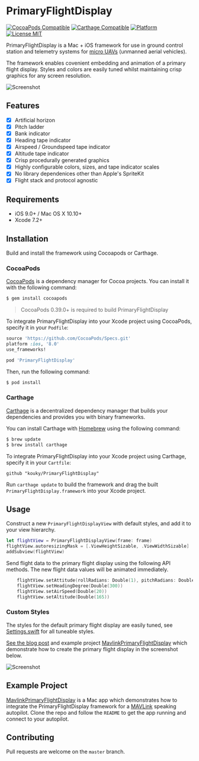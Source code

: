 # PrimaryFlightDisplay

[![CocoaPods Compatible](https://img.shields.io/cocoapods/v/PrimaryFlightDisplay.svg?style=flat-square)](https://cocoapods.org/pods/PrimaryFlightDisplay)
[![Carthage Compatible](https://img.shields.io/badge/Carthage-compatible-4BC51D.svg?style=flat-square)](https://github.com/Carthage/Carthage)
[![Platform](https://img.shields.io/cocoapods/p/PrimaryFlightDisplay.svg?style=flat-square)](http://cocoadocs.org/docsets/PrimaryFlightDisplay)
[![License MIT](https://img.shields.io/badge/license-MIT-blue.svg?style=flat-square)](https://github.com/kouky/MavlinkPrimaryFlightDisplay/blob/master/LICENSE)


PrimaryFlightDisplay is a Mac + iOS framework for use in ground control station and telemetry systems for [micro UAVs](https://en.wikipedia.org/wiki/Miniature_UAV) (unmanned aerial vehicles).

The framework enables covenient embedding and animation of a primary flight display. Styles and colors are easily tuned whilst maintaining crisp graphics for any screen resolution.

![Screenshot](http://kouky.org/assets/primary-flight-display/default-screenshot.png)

## Features

- [x] Artificial horizon
- [x] Pitch ladder
- [x] Bank indicator
- [x] Heading tape indicator
- [x] Airspeed / Groundspeed tape indicator
- [x] Altitude tape indicator
- [x] Crisp procedurally generated graphics
- [x] Highly configurable colors, sizes, and tape indicator scales
- [x] No library dependenices other than Apple's SpriteKit
- [x] Flight stack and protocol agnostic

## Requirements

- iOS 9.0+ / Mac OS X 10.10+
- Xcode 7.2+

## Installation

Build and install the framework using Cocoapods or Carthage.

### CocoaPods

[CocoaPods](http://cocoapods.org) is a dependency manager for Cocoa projects. You can install it with the following command:

```bash
$ gem install cocoapods
```

> CocoaPods 0.39.0+ is required to build PrimaryFlightDisplay

To integrate PrimaryFlightDisplay into your Xcode project using CocoaPods, specify it in your `Podfile`:

```ruby
source 'https://github.com/CocoaPods/Specs.git'
platform :ios, '8.0'
use_frameworks!

pod 'PrimaryFlightDisplay'
```

Then, run the following command:

```bash
$ pod install
```

### Carthage

[Carthage](https://github.com/Carthage/Carthage) is a decentralized dependency manager that builds your dependencies and provides you with binary frameworks.

You can install Carthage with [Homebrew](http://brew.sh/) using the following command:

```bash
$ brew update
$ brew install carthage
```

To integrate PrimaryFlightDisplay into your Xcode project using Carthage, specify it in your `Cartfile`:

```ogdl
github "kouky/PrimaryFlightDisplay"
```

Run `carthage update` to build the framework and drag the built `PrimaryFlightDisplay.framework` into your Xcode project.

## Usage

Construct a new `PrimaryFlightDisplayView` with default styles, and add it to your view hierarchy.


```swift
let flightView = PrimaryFlightDisplayView(frame: frame)
flightView.autoresizingMask = [.ViewHeightSizable, .ViewWidthSizable]
addSubview(flightView)
```

Send flight data to the primary flight display using the following API methods. The new flight data values will be animated immediately.

```swift
    flightView.setAttitude(rollRadians: Double(1), pitchRadians: Double(1.5))
    flightView.setHeadingDegree(Double(300))
    flightView.setAirSpeed(Double(20))
    flightView.setAltitude(Double(165))
```

### Custom Styles

The styles for the default primary flight display are easily tuned, see [Settings.swift](https://github.com/kouky/PrimaryFlightDisplay/blob/master/Sources/Settings.swift) for all tuneable styles.

[See the blog post](http://kouky.org/blog/2016/03/20/primary-flight-display-mavlink-ios-mac.html) and example project [MavlinkPrimaryFlightDisplay](https://github.com/kouky/MavlinkPrimaryFlightDisplay) which demonstrate how to create the primary flight display in the screenshot below.

![Screenshot](http://kouky.org/assets/primary-flight-display/alternative-screenshot.png)

## Example Project

[MavlinkPrimaryFlightDisplay](https://github.com/kouky/MavlinkPrimaryFlightDisplay) is a Mac app which demonstrates how to integrate the PrimaryFlightDisplay framework for a [MAVLink](http://qgroundcontrol.org/mavlink/start) speaking autopilot. Clone the repo and follow the `README` to get the app running and connect to your autopilot.

## Contributing

Pull requests are welcome on the `master` branch.
